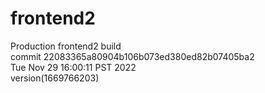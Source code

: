 # frontend2  
Production frontend2 build  
commit 22083365a80904b106b073ed380ed82b07405ba2  
Tue Nov 29 16:00:11 PST 2022  
version(1669766203)  
